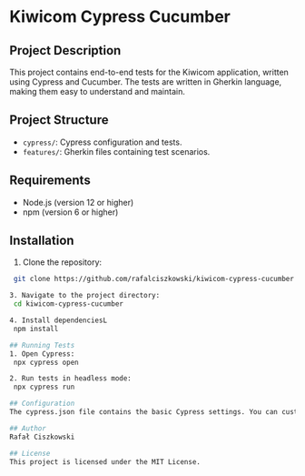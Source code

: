 # Kiwicom Cypress Cucumber

## Project Description
This project contains end-to-end tests for the Kiwicom application, written using Cypress and Cucumber. The tests are written in Gherkin language, making them easy to understand and maintain.

## Project Structure
- `cypress/`: Cypress configuration and tests.
- `features/`: Gherkin files containing test scenarios.

## Requirements
- Node.js (version 12 or higher)
- npm (version 6 or higher)

## Installation
1. Clone the repository:
  ```bash
   git clone https://github.com/rafalciszkowski/kiwicom-cypress-cucumber.git

3. Navigate to the project directory:
   cd kiwicom-cypress-cucumber

4. Install dependenciesL
   npm install

## Running Tests
1. Open Cypress:
   npx cypress open

2. Run tests in headless mode:
   npx cypress run

## Configuration
The cypress.json file contains the basic Cypress settings. You can customize it to suit your needs.

## Author
Rafał Ciszkowski

## License
This project is licensed under the MIT License.
